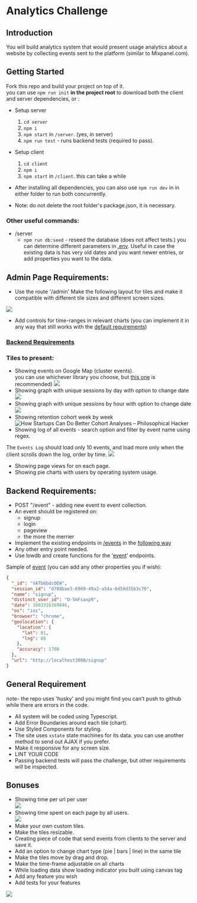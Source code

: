 # Analytics Challenge

## Introduction

You will build analytics system that would present usage analytics about a website by collecting events sent to the platform (similar to Mixpanel.com).

## Getting Started

Fork this repo and build your project on top of it.  
you can use `npm run init` **in the project root** to download both the client and server dependencies, or :

- Setup server
  1. `cd server`
  2. `npm i`
  3. `npm start` in `/server`. (yes, in server)
  4. `npm run test` - runs backend tests (required to pass).
- Setup client
  1. `cd client`
  2. `npm i`
  3. `npm start` in `/client`. this can take a while
- After installing all dependencies, you can also use `npm run dev` in in either folder to run both concurrently.

- Note: do not delete the root folder's package.json, it is necessary.

### Other useful commands:

- /server
  - `npm run db:seed` - reseed the database (does not affect tests.) you can determine different parameters in [.env](server/.env). Useful in case the existing data is has very old dates and you want newer entries, or add properties you want to the data.

## Admin Page Requirements:

- Use the route '/admin' Make the following layout for tiles and make it compatible with different tile sizes and different screen sizes.

![](https://i.imgur.com/gtPzvXP.jpg)

- Add controls for time-ranges in relevant charts (you can implement it in any way that still works with the [default requirements](backend.md))

### [Backend Requirements](backend.md)

### Tiles to present:

- Showing events on Google Map (cluster events).  
  you can use whichever library you choose, but [this one](https://www.npmjs.com/package/@react-google-maps/api) is recommended)
  ![](https://i.imgur.com/AOACrVj.png)
- Showing graph with unique sessions by day with option to change date
  ![](https://i.imgur.com/EPPmDjq.png)
- Showing graph with unique sessions by hour with option to change date
  ![](https://i.imgur.com/6gJ7e1k.png)
- Showing retention cohort week by week
  ![How Startups Can Do Better Cohort Analyses – Philosophical Hacker](https://www.philosophicalhacker.com/images/cohort-analysis.png)
- Showing log of all events - search option and filter by event name using regex.

The `Events Log` should load only 10 events, and load more only when the client scrolls down the log, order by time.
![](https://i.imgur.com/hFlqDbG.png)

- Showing page views for on each page.
- Showing pie charts with users by operating system usage.

## Backend Requirements:

- POST "/event" - adding new event to event collection.
- An event should be registered on:
  - signup
  - login
  - pageview
  - the more the merrier
- Implement the existing endpoints in [/events](server/backend/event-routes.ts) in the [following way](backend.md)
- Any other entry point needed.
- Use lowdb and create functions for the '[event](client/src/models/event.ts)' endpoints.

Sample of [event](client/src/models/event.ts) (you can add any other properties you if wish):

```json
{
  "_id": "VATb6bdcOEW",
  "session_id": "d788bae3-6909-49a2-a54a-6d50d35b3c70",
  "name": "signup",
  "distinct_user_id": "O-5mFsaxp9",
  "date": 1603316369846,
  "os": "ios",
  "browser": "chrome",
  "geolocation": {
    "location": {
      "lat": 81,
      "lng": 86
    },
    "accuracy": 1708
  },
  "url": "http://localhost3000/signup"
}
```

## General Requirement

note- the repo uses 'husky' and you might find you can't push to github while there are errors in the code.

- All system will be coded using Typescript.
- Add Error Boundaries around each tile (chart).
- Use Styled Components for styling.
- The site uses `xstate` state machines for its data. you can use another method to send out AJAX if you prefer.
- Make it responsive for any screen size.
- LINT YOUR CODE
- Passing backend tests will pass the challenge, but other requirements will be inspected.

## Bonuses

- Showing time per url per user  
  ![](https://i.imgur.com/FSQEHo7.png)
- Showing time spent on each page by all users.  
  ![](https://i.imgur.com/RFx8GFw.png)
- Make your own custom tiles.
- Make the tiles resizable.
- Creating piece of code that send events from clients to the server and save it.
- Add an option to change chart type (pie | bars | line) in the same tile
- Make the tiles move by drag and drop.
- Make the time-frame adjustable on all charts
- While loading data show loading indicator you built using canvas tag
- Add any feature you wish
- Add tests for your features

![](qesPQJYnFi.gif)
